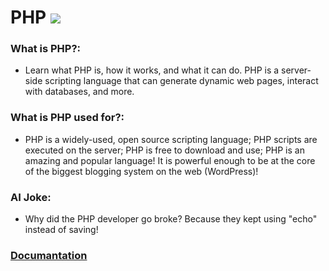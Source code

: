 # PHP ![](https://www.tiobe.com/wp-content/themes/tiobe/tiobe-index/images/PHP.png)
### What is PHP?:
- Learn what PHP is, how it works, and what it can do. PHP is a server-side scripting language that can generate dynamic web pages, interact with databases, and more.

### What is PHP used for?:
- PHP is a widely-used, open source scripting language; PHP scripts are executed on the server; PHP is free to download and use; PHP is an amazing and popular language! It is powerful enough to be at the core of the biggest blogging system on the web (WordPress)!

### AI Joke:
- Why did the PHP developer go broke?  Because they kept using "echo" instead of saving!

### [Documantation](https://www.php.net/docs.php)